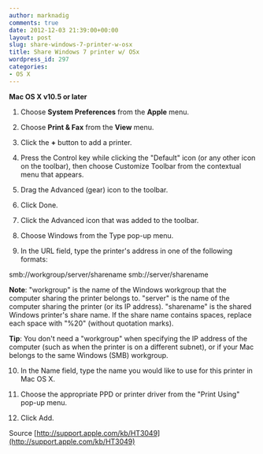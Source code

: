 ```yaml
---
author: marknadig
comments: true
date: 2012-12-03 21:39:00+00:00
layout: post
slug: share-windows-7-printer-w-osx
title: Share Windows 7 printer w/ OSx
wordpress_id: 297
categories:
- OS X
---
```


**Mac OS X v10.5 or later**


  1. Choose **System Preferences** from the **Apple** menu.

	
  2. Choose **Print & Fax** from the **View** menu.

	
  3. Click the **+** button to add a printer.

	
  4. Press the Control key while clicking the "Default" icon (or any other icon on the toolbar), then choose Customize Toolbar from the contextual menu that appears.

	
  5. Drag the Advanced (gear) icon to the toolbar.

	
  6. Click Done.

	
  7. Click the Advanced icon that was added to the toolbar.

	
  8. Choose Windows from the Type pop-up menu.

	
  9. In the URL field, type the printer's address in one of the following formats:

smb://workgroup/server/sharename
smb://server/sharename

**Note**: "workgroup" is the name of the Windows workgroup that the computer sharing the printer belongs to. "server" is the name of the computer sharing the printer (or its IP address). "sharename" is the shared Windows printer's share name. If the share name contains spaces, replace each space with "%20" (without quotation marks).

**Tip**: You don't need a "workgroup" when specifying the IP address of the computer (such as when the printer is on a different subnet), or if your Mac belongs to the same Windows (SMB) workgroup.

	
  10. In the Name field, type the name you would like to use for this printer in Mac OS X.

	
  11. Choose the appropriate PPD or printer driver from the "Print Using" pop-up menu.

	
  12. Click Add.


Source [http://support.apple.com/kb/HT3049](http://support.apple.com/kb/HT3049)


